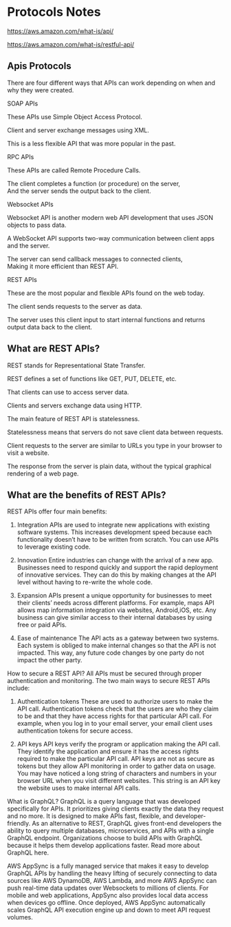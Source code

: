 # Protocols Notes

https://aws.amazon.com/what-is/api/

https://aws.amazon.com/what-is/restful-api/

## Apis Protocols

There are four different ways that APIs can work depending on when and why they were created.

SOAP APIs

These APIs use Simple Object Access Protocol.

Client and server exchange messages using XML.

This is a less flexible API that was more popular in the past.

RPC APIs

These APIs are called Remote Procedure Calls.

The client completes a function (or procedure) on the server,  
And the server sends the output back to the client.

Websocket APIs

Websocket API is another modern web API development that uses JSON objects to pass data.

A WebSocket API supports two-way communication between client apps and the server.

The server can send callback messages to connected clients,  
Making it more efficient than REST API.

REST APIs

These are the most popular and flexible APIs found on the web today.

The client sends requests to the server as data.

The server uses this client input to start internal functions and returns output data back to the client.

## What are REST APIs?

REST stands for Representational State Transfer.

REST defines a set of functions like GET, PUT, DELETE, etc.

That clients can use to access server data.

Clients and servers exchange data using HTTP.

The main feature of REST API is statelessness.

Statelessness means that servers do not save client data between requests.

Client requests to the server are similar to URLs you type in your browser to visit a website.

The response from the server is plain data, without the typical graphical rendering of a web page.

## What are the benefits of REST APIs?

REST APIs offer four main benefits:

1. Integration
   APIs are used to integrate new applications with existing software systems. This increases development speed because each functionality doesn’t have to be written from scratch. You can use APIs to leverage existing code.

2. Innovation
   Entire industries can change with the arrival of a new app. Businesses need to respond quickly and support the rapid deployment of innovative services. They can do this by making changes at the API level without having to re-write the whole code.

3. Expansion
   APIs present a unique opportunity for businesses to meet their clients’ needs across different platforms. For example, maps API allows map information integration via websites, Android,iOS, etc. Any business can give similar access to their internal databases by using free or paid APIs.

4. Ease of maintenance
   The API acts as a gateway between two systems. Each system is obliged to make internal changes so that the API is not impacted. This way, any future code changes by one party do not impact the other party.

How to secure a REST API?
All APIs must be secured through proper authentication and monitoring. The two main ways to secure REST APIs include:

1. Authentication tokens
   These are used to authorize users to make the API call. Authentication tokens check that the users are who they claim to be and that they have access rights for that particular API call. For example, when you log in to your email server, your email client uses authentication tokens for secure access.

2. API keys
   API keys verify the program or application making the API call. They identify the application and ensure it has the access rights required to make the particular API call. API keys are not as secure as tokens but they allow API monitoring in order to gather data on usage. You may have noticed a long string of characters and numbers in your browser URL when you visit different websites. This string is an API key the website uses to make internal API calls.

What is GraphQL?
GraphQL is a query language that was developed specifically for APIs. It prioritizes giving clients exactly the data they request and no more. It is designed to make APIs fast, flexible, and developer-friendly. As an alternative to REST, GraphQL gives front-end developers the ability to query multiple databases, microservices, and APIs with a single GraphQL endpoint. Organizations choose to build APIs with GraphQL because it helps them develop applications faster. Read more about GraphQL here.

AWS AppSync is a fully managed service that makes it easy to develop GraphQL APIs by handling the heavy lifting of securely connecting to data sources like AWS DynamoDB, AWS Lambda, and more AWS AppSync can push real-time data updates over Websockets to millions of clients. For mobile and web applications, AppSync also provides local data access when devices go offline. Once deployed, AWS AppSync automatically scales GraphQL API execution engine up and down to meet API request volumes.
